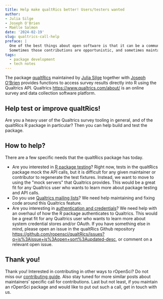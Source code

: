 ```yaml
---
title: Help make qualtRics better! Users/testers wanted
author: 
- Julia Silge
- Joseph O'Brien
- Maëlle Salmon
date: '2024-02-19'
slug: qualtrics-call-help
preface: |
  One of the best things about open software is that it can be a community project with contributions from people other than just the maintainer.
  Sometimes those contributions are opportunistic, and sometimes maintainers solicit specific contributions, and that’s the case here!
tags:
  - package development
  - tech notes
---
```



The package [qualtRics](https://docs.ropensci.org/qualtRics) maintained by [Julia Silge](/author/julia-silge) together with [Joseph O’Brien](/author/joseph-obrien) provides functions to access survey results directly into R using the Qualtrics API. Qualtrics <https://www.qualtrics.com/about/> is an online survey and data collection software platform. 



## Help test or improve qualtRics!

Are you a heavy user of the Qualtrics survey tooling in general, and of the qualtRics R package in particular? Then you can help build and test the package.

## How to help?

There are a few specific needs that the qualtRics package has today.

- Are you interested in [R package testing](https://github.com/ropensci/qualtRics/issues/294)? Right now, tests in the qualtRics package mock the API calls, but it is difficult for any given maintainer or contributor to regenerate the test fixtures. Instead, we want to move to using the "mock servers" that Qualtrics provides. This would be a great fit for any Qualtrics user who wants to learn more about package testing and API calls.
- Do you use [Qualtrics mailing lists](https://github.com/ropensci/qualtRics/issues/271)? We need help maintaining and fixing code around this Qualtrics feature.
- Are you interesting in [authentication and credentials](https://github.com/ropensci/qualtRics/issues/334)? We need help with an overhaul of how the R package authenticates to Qualtrics. This would be a great fit for any Qualtrics user who wants to learn more about system credential stores and/or OAuth.
If you have something else in mind, please open an issue in the qualtRics Github repository https://github.com/ropensci/qualtRics/issues?q=is%3Aissue+is%3Aopen+sort%3Aupdated-desc, or comment on a relevant open issue. 

## Thank you!

Thank you! 
Interested in contributing in other ways to rOpenSci? 
Do not miss our [contributing guide](https://contributing.ropensci.org). 
Also stay tuned for more similar posts about maintainers’ specific call for contributions.
Last but not least, if you maintain an rOpenSci package and would like to put out such a call, get in touch with us.